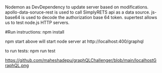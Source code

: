 Nodemon as DevDependency to update server based on modifications.
apollo-data-soruce-rest is used to call SimplyRETS api as a data source.
js-base64 is used to decode the authorization base 64 token.
supertest allows us to test node.js HTTP servers.

#Run instructions:
npm install

npm start
above will start node server at  http://localhost:400/graphql

to run tests:
npm run test

https://github.com/maheshadepu/graphQLChallenger/blob/main/localhostGraphQL.png
